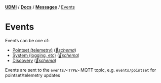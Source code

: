 [**UDMI**](../../) / [**Docs**](../) / [**Messages**](./)
/ [Events](#)

# Events

Events can be one of:
- [Pointset (telemetry)](pointset.md#telemetry) ([_🧬schema_](../../gencode/docs/event_pointset.html))
- [System (logging, etc)](system.md#event) ([_🧬schema_](../../gencode/docs/event_system.html))
- [Discovery](../specs/discovery.md) ([_🧬schema_](../../gencode/docs/event_discovery.html))

Events are sent to the `events/<TYPE>` MQTT topic, e.g. `events/pointset` for pointset/telemetry updates
